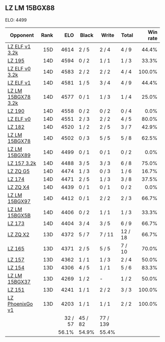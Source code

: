 ## LZ LM 15BGX88 ##

ELO: 4499

Opponent | Rank | ELO | Black | Write | Total | Win rate
---------|-----:|----:|-------|-------|-------|-------:
[LZ ELF v1 3.2k](LZ%20ELF%20v1%203.2k.md) | 15D | 4614 | 2 / 5 | 2 / 4 | 4 / 9 | 44.4%
[LZ 195](LZ%20195.md) | 14D | 4594 | 0 / 2 | 1 / 1 | 1 / 3 | 33.3%
[LZ ELF v0 3.2k](LZ%20ELF%20v0%203.2k.md) | 14D | 4583 | 2 / 2 | 2 / 2 | 4 / 4 | 100.0%
[LZ ELF v1](LZ%20ELF%20v1.md) | 14D | 4581 | 1 / 5 | 3 / 4 | 4 / 9 | 44.4%
[LZ LM 15BGX78 3.2k](LZ%20LM%2015BGX78%203.2k.md) | 14D | 4577 | 0 / 1 | 1 / 3 | 1 / 4 | 25.0%
[LZ 190](LZ%20190.md) | 14D | 4558 | 0 / 2 | 0 / 2 | 0 / 4 | 0.0%
[LZ ELF v0](LZ%20ELF%20v0.md) | 14D | 4551 | 2 / 3 | 2 / 2 | 4 / 5 | 80.0%
[LZ 182](LZ%20182.md) | 14D | 4520 | 1 / 2 | 2 / 5 | 3 / 7 | 42.9%
[LZ LM 15BGX78](LZ%20LM%2015BGX78.md) | 14D | 4502 | 0 / 3 | 5 / 5 | 5 / 8 | 62.5%
[LZ LM 15BGX89](LZ%20LM%2015BGX89.md) | 14D | 4499 | 0 / 1 | 0 / 1 | 0 / 2 | 0.0%
[LZ 157 3.2k](LZ%20157%203.2k.md) | 14D | 4488 | 3 / 5 | 3 / 3 | 6 / 8 | 75.0%
[LZ ZQ G5](LZ%20ZQ%20G5.md) | 14D | 4474 | 1 / 3 | 0 / 3 | 1 / 6 | 16.7%
[LZ 174](LZ%20174.md) | 14D | 4471 | 2 / 5 | 1 / 3 | 3 / 8 | 37.5%
[LZ ZQ X4](LZ%20ZQ%20X4.md) | 14D | 4439 | 0 / 1 | 0 / 1 | 0 / 2 | 0.0%
[LZ LM 15BGX97](LZ%20LM%2015BGX97.md) | 14D | 4412 | 0 / 1 | 2 / 2 | 2 / 3 | 66.7%
[LZ LM 15BGX5B](LZ%20LM%2015BGX5B.md) | 14D | 4406 | 0 / 2 | 1 / 1 | 1 / 3 | 33.3%
[LZ 173](LZ%20173.md) | 14D | 4404 | 3 / 4 | 3 / 5 | 6 / 9 | 66.7%
[LZ ZQ X2](LZ%20ZQ%20X2.md) | 13D | 4372 | 5 / 7 | 7 / 11 | 12 / 18 | 66.7%
[LZ 165](LZ%20165.md) | 13D | 4371 | 2 / 5 | 5 / 5 | 7 / 10 | 70.0%
[LZ 157](LZ%20157.md) | 13D | 4362 | 1 / 1 | 1 / 3 | 2 / 4 | 50.0%
[LZ 154](LZ%20154.md) | 13D | 4306 | 4 / 5 | 1 / 1 | 5 / 6 | 83.3%
[LZ LM 15BGX37](LZ%20LM%2015BGX37.md) | 13D | 4269 | 1 / 2 | - | 1 / 2 | 50.0%
[LZ 151](LZ%20151.md) | 13D | 4241 | 1 / 1 | 2 / 2 | 3 / 3 | 100.0%
[LZ PhoenixGo v1](LZ%20PhoenixGo%20v1.md) | 13D | 4203 | 1 / 1 | 1 / 1 | 2 / 2 | 100.0%
 | | | 32 / 57 | 45 / 82 | 77 / 139 | 
 | | | 56.1% | 54.9% | 55.4% | 
